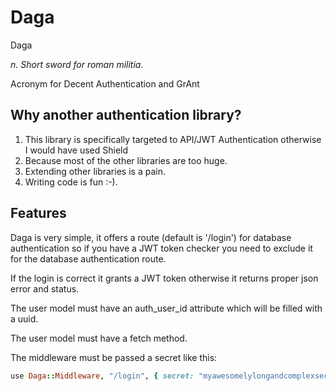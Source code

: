 Daga
======

Daga

_n. Short sword for roman militia._

Acronym for Decent Authentication and GrAnt

Why another authentication library?
-----------------------------------

1. This library is specifically targeted to API/JWT 
   Authentication otherwise I would have used Shield 
2. Because most of the other libraries are too huge.
3. Extending other libraries is a pain.
4. Writing code is fun :-).

Features
-------------------

Daga is very simple, it offers a route (default is '/login') for database authentication 
so if you have a JWT token checker you need to exclude it for the database authentication route.

If the login is correct it grants a JWT token otherwise it returns proper json error and status.

The user model must have an auth_user_id attribute which will be filled with a uuid.

The user model must have a fetch method.

The middleware must be passed a secret like this:

```ruby
use Daga::Middleware, "/login", { secret: "myawesomelylongandcomplexsecret" }
```


